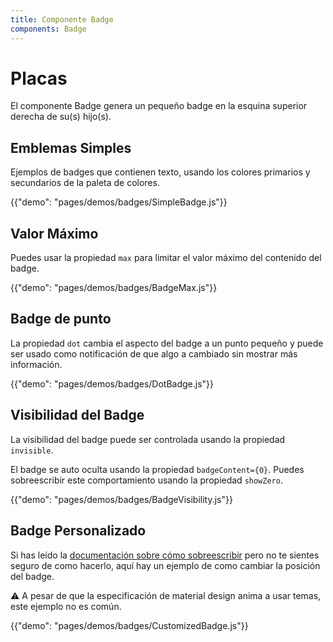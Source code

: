```yaml
---
title: Componente Badge
components: Badge
---
```

# Placas

<p class="description">El componente Badge genera un pequeño badge en la esquina superior derecha de su(s) hijo(s).</p>

## Emblemas Simples

Ejemplos de badges que contienen texto, usando los colores primarios y secundarios de la paleta de colores.

{{"demo": "pages/demos/badges/SimpleBadge.js"}}

## Valor Máximo

Puedes usar la propiedad `max` para limitar el valor máximo del contenido del badge.

{{"demo": "pages/demos/badges/BadgeMax.js"}}

## Badge de punto

La propiedad `dot` cambia el aspecto del badge a un punto pequeño y puede ser usado como notificación de que algo a cambiado sin mostrar más información.

{{"demo": "pages/demos/badges/DotBadge.js"}}

## Visibilidad del Badge

La visibilidad del badge puede ser controlada usando la propiedad `invisible`.

El badge se auto oculta usando la propiedad `badgeContent={0}`. Puedes sobreescribir este comportamiento usando la propiedad `showZero`.

{{"demo": "pages/demos/badges/BadgeVisibility.js"}}

## Badge Personalizado

Si has leído la [documentación sobre cómo sobreescribir](/customization/overrides/) pero no te sientes seguro de como hacerlo, aquí hay un ejemplo de como cambiar la posición del badge.

⚠️ A pesar de que la especificación de material design anima a usar temas, este ejemplo no es común.

{{"demo": "pages/demos/badges/CustomizedBadge.js"}}